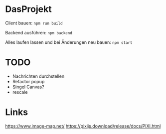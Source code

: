 # DasProjekt

Client bauen:
``` npm run build ```

Backend ausführen:
``` npm backend ```

Alles laufen lassen und bei Änderungen neu bauen:
``` npm start ```


# TODO
- Nachrichten durchstellen
- Refactor popup 
- Singel Canvas?
- rescale


# Links
https://www.image-map.net/
https://pixijs.download/release/docs/PIXI.html